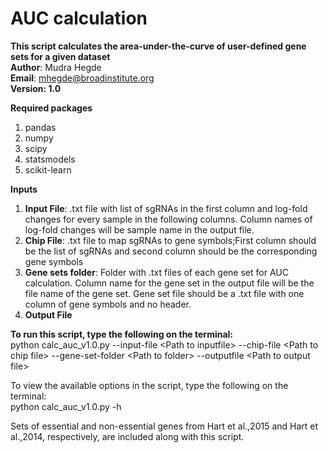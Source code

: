 # AUC calculation
<b>This script calculates the area-under-the-curve of user-defined gene sets for a given dataset </b>  
<b>Author</b>: Mudra Hegde  
<b>Email</b>: mhegde@broadinstitute.org  
<b>Version: 1.0 </b>  
  
<b>Required packages</b>
1. pandas
2. numpy
3. scipy
4. statsmodels
5. scikit-learn
  
<b>Inputs</b>
1. <b>Input File</b>: .txt file with list of sgRNAs in the first column and log-fold changes for every sample in the following columns. Column names of log-fold changes will be sample name in the output file. 
2. <b>Chip File</b>: .txt file to map sgRNAs to gene symbols;First column should be the list of sgRNAs and second column should be the corresponding gene symbols
3. <b>Gene sets folder</b>: Folder with .txt files of each gene set for AUC calculation. Column name for the gene set in the output file will be the file name of the gene set. Gene set file should be a .txt file with one column of gene symbols and no header.
4. <b>Output File</b>
  
<b>To run this script, type the following on the terminal:</b>  
python calc_auc_v1.0.py --input-file \<Path to inputfile\> --chip-file \<Path to chip file\> --gene-set-folder \<Path to folder\> --outputfile \<Path to output file\>  
    
To view the available options in the script, type the following on the terminal:  
python calc_auc_v1.0.py -h 

Sets of essential and non-essential genes from Hart et al.,2015 and Hart et al.,2014, respectively, are included along with this script.  


  

